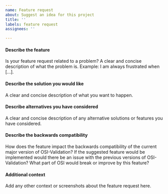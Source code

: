```yaml
---
name: Feature request
about: Suggest an idea for this project
title: ''
labels: feature request
assignees: ''

---
```


#### Describe the feature
Is your feature request related to a problem?
A clear and concise description of what the problem is. 
Example: I am always frustrated when [...].

#### Describe the solution you would like
A clear and concise description of what you want to happen.

#### Describe alternatives you have considered
A clear and concise description of any alternative solutions or features you have considered.

#### Describe the backwards compatibility
How does the feature impact the backwards compatibility of the current major version of OSI-Validation?
If the suggested feature would be implemented would there be an issue with the previous versions of OSI-Validation? What part of OSI would break or improve by this feature?

#### Additional context
Add any other context or screenshots about the feature request here.
